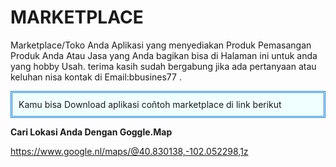 # MARKETPLACE
Marketplace/Toko Anda
Aplikasi yang menyediakan Produk Pemasangan Produk Anda Atau Jasa yang Anda bagikan bisa di Halaman ini untuk anda yang hobby Usah.
terima kasih sudah bergabung
jika ada pertanyaan atau keluhan nisa kontak di 
Email:bbusines77
.<div style="background-color: azure; border: 3px #1780dd double; padding: 10px; text-align: left;"> Kamu bisa Download aplikasi coñtoh marketplace di link berikut<br /></div> </div>

**Cari Lokasi Anda Dengan Goggle.Map**


https://www.google.nl/maps/@40.830138,-102.052298,1z
